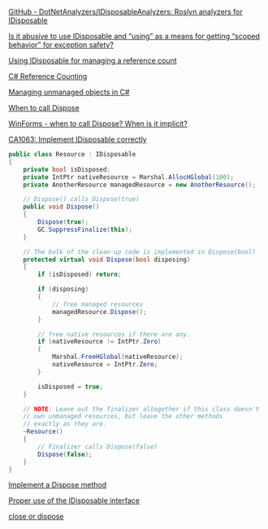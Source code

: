 [GitHub - DotNetAnalyzers/IDisposableAnalyzers: Roslyn analyzers for IDisposable](https://github.com/DotNetAnalyzers/IDisposableAnalyzers)

[Is it abusive to use IDisposable and “using” as a means for getting “scoped behavior” for exception safety?](https://stackoverflow.com/questions/2101524/is-it-abusive-to-use-idisposable-and-using-as-a-means-for-getting-scoped-beha)

[Using IDisposable for managing a reference count](https://stackoverflow.com/questions/25827668/using-idisposable-for-managing-a-reference-count)

[C# Reference Counting](https://stackoverflow.com/questions/35005219/c-sharp-reference-counting)

[Managing unmanaged objects in C#](https://medium.com/ingeniouslysimple/managing-unmanaged-objects-in-c-6c69968c60eb)

[When to call Dispose](https://blogs.msdn.microsoft.com/kimhamil/2008/11/06/when-to-call-dispose/)

[WinForms - when to call Dispose? When is it implicit?](https://stackoverflow.com/questions/22846663/winforms-when-to-call-dispose-when-is-it-implicit)

[CA1063: Implement IDisposable correctly](https://docs.microsoft.com/en-us/dotnet/fundamentals/code-analysis/quality-rules/ca1063)

```csharp
public class Resource : IDisposable
{
    private bool isDisposed;
    private IntPtr nativeResource = Marshal.AllocHGlobal(100);
    private AnotherResource managedResource = new AnotherResource();

    // Dispose() calls Dispose(true)
    public void Dispose()
    {
        Dispose(true);
        GC.SuppressFinalize(this);
    }

    // The bulk of the clean-up code is implemented in Dispose(bool)
    protected virtual void Dispose(bool disposing)
    {
        if (isDisposed) return;

        if (disposing)
        {
            // free managed resources
            managedResource.Dispose();
        }

        // free native resources if there are any.
        if (nativeResource != IntPtr.Zero)
        {
            Marshal.FreeHGlobal(nativeResource);
            nativeResource = IntPtr.Zero;
        }

        isDisposed = true;
    }

    // NOTE: Leave out the finalizer altogether if this class doesn't
    // own unmanaged resources, but leave the other methods
    // exactly as they are.
    ~Resource()
    {
        // Finalizer calls Dispose(false)
        Dispose(false);
    }
}
```

[Implement a Dispose method](https://docs.microsoft.com/en-us/dotnet/standard/garbage-collection/implementing-dispose)

[Proper use of the IDisposable interface](https://stackoverflow.com/questions/538060/proper-use-of-the-idisposable-interface)

[close or dispose](https://stackoverflow.com/questions/4153595/close-or-dispose)